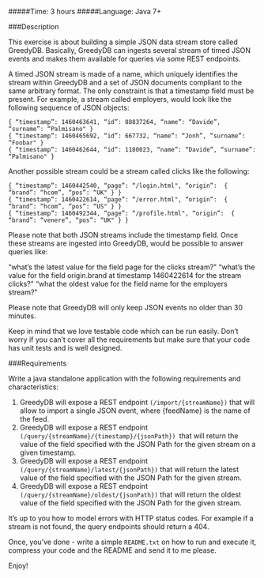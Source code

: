 #####Time: 3 hours
#####Language: Java 7+

###Description

This exercise is about building a simple JSON data stream store called GreedyDB. Basically, GreedyDB can ingests several stream of timed JSON events and makes them available for queries via some REST endpoints.

A timed JSON stream is made of a name, which uniquely identifies the stream within GreedyDB and a set of JSON documents compliant to the same arbitrary format. The only constraint is that a timestamp field must be present. For example, a stream called employers, would look like the following sequence of JSON objects:
```
{ “timestamp”: 1460463641, “id”: 88837264, “name”: “Davide”, “surname”: “Palmisano" }
{ “timestamp”: 1460465692, “id”: 667732, “name”: “Jonh”, “surname”: “Foobar" }
{ “timestamp”: 1460462644, “id”: 1180023, “name”: “Davide”, “surname”: “Palmisano" }
```
Another possible stream could be a stream called clicks like the following:
```
{ “timestamp”: 1460442540, “page”: “/login.html", “origin”:  { “brand”: “hcom”, “pos”: “UK" } }
{ “timestamp”: 1460422614, “page”: “/error.html", “origin”:  { “brand”: “hcom”, “pos”: “US" } }
{ “timestamp”: 1460492344, “page”: “/profile.html", “origin”:  { “brand”: “venere”, “pos”: “UK" } }
```
Please note that both JSON streams include the timestamp field.
Once these streams are ingested into GreedyDB, would be possible to answer queries like:

“what’s the latest value for the field page for the clicks stream?"
“what’s the value for the field origin.brand at timestamp 1460422614 for the stream clicks?"
“what the oldest value for the field name for the employers stream?"

Please note that GreedyDB will only keep JSON events no older than 30 minutes.

Keep in mind that we love testable code which can be run easily. Don’t worry if you can’t cover all the requirements but make sure that your code has unit tests and is well designed.

###Requirements

Write a java standalone application with the following requirements and characteristics:

1) GreedyDB will expose a REST endpoint `(/import/{streamName})` that will allow to import a single JSON event, where {feedName} is the name of the feed.
2) GreedyDB will expose a REST endpoint `(/query/{streamName}/{timestamp}/{jsonPath}) `that will return the value of the field specified with the JSON Path for the given stream on a given timestamp.
3) GreedyDB will expose a REST endpoint `(/query/{streamName}/latest/{jsonPath})` that will return the latest value of the field specified with the JSON Path for the given stream.
4) GreedyDB will expose a REST endpoint `(/query/{streamName}/oldest/{jsonPath})` that will return the oldest value of the field specified with the JSON Path for the given stream.

It’s up to you how to model errors with HTTP status codes. For example if a stream is not found, the query endpoints should return a 404.

Once, you’ve done - write a simple `README.txt` on how to run and execute it, compress your code and the README and send it to me please.

Enjoy!
